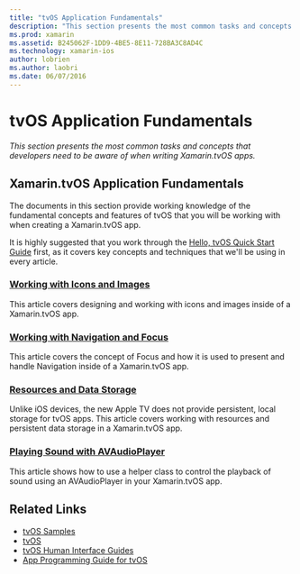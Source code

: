 ```yaml
---
title: "tvOS Application Fundamentals"
description: "This section presents the most common tasks and concepts that developers need to be aware of when writing Xamarin.tvOS apps."
ms.prod: xamarin
ms.assetid: B245062F-1DD9-4BE5-8E11-728BA3C8AD4C
ms.technology: xamarin-ios
author: lobrien
ms.author: laobri
ms.date: 06/07/2016
---
```


# tvOS Application Fundamentals

_This section presents the most common tasks and concepts that developers need to be aware of when writing Xamarin.tvOS apps._

<a name="Xamarin.tvOS-Application-Fundamentals" />

## Xamarin.tvOS Application Fundamentals

The documents in this section provide working knowledge of the fundamental concepts and features of tvOS that you will be working with when creating a Xamarin.tvOS app.

It is highly suggested that you work through the [Hello, tvOS Quick Start Guide](~/ios/tvos/get-started/hello-tvos.md) first, as it covers key concepts and techniques that we'll be using in every article.

<a name="Working-with-Icons-and-Images" />

### [Working with Icons and Images](~/ios/tvos/app-fundamentals/icons-images.md)

This article covers designing and working with icons and images inside of a Xamarin.tvOS app.

<a name="Working-with-Navigation-and-Focus" />

### [Working with Navigation and Focus](~/ios/tvos/app-fundamentals/navigation-focus.md)

This article covers the concept of Focus and how it is used to present and handle Navigation inside of a Xamarin.tvOS app.

<a name="Resources-and-Data-Storage" />

### [Resources and Data Storage](~/ios/tvos/app-fundamentals/resources-data-storage.md)

Unlike iOS devices, the new Apple TV does not provide persistent, local storage for tvOS apps. This article covers working with resources and persistent data storage in a Xamarin.tvOS app.

<a name="Playing-Sound-with-AVAudioPlayer" />

### [Playing Sound with AVAudioPlayer](~/ios/tvos/app-fundamentals/sounds.md)

This article shows how to use a helper class to control the playback of sound using an AVAudioPlayer in your Xamarin.tvOS app.

## Related Links

- [tvOS Samples](https://docs.microsoft.com/samples/browse/?products=xamarin&term=Xamarin.iOS+tvOS)
- [tvOS](https://developer.apple.com/tvos/)
- [tvOS Human Interface Guides](https://developer.apple.com/tvos/human-interface-guidelines/)
- [App Programming Guide for tvOS](https://developer.apple.com/library/prerelease/tvos/documentation/General/Conceptual/AppleTV_PG/)
